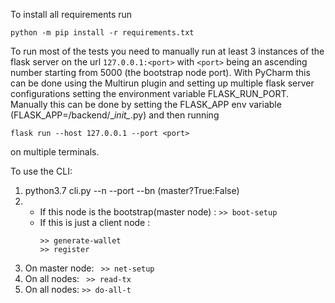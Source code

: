 To install all requirements run

`python -m pip install -r requirements.txt`

To run most of the tests you need to manually run at least 3 instances of the flask server on the url 
`127.0.0.1:<port>` with `<port>` being an ascending number starting from 5000 (the bootstrap node port). 
With PyCharm this can be done using the Multirun plugin and setting up multiple flask server configurations
setting the environment variable FLASK_RUN_PORT. Manually this can be done by setting the FLASK_APP env variable 
(FLASK_APP=/backend/\__init\__.py)
and then running
 
 `flask run --host 127.0.0.1 --port <port>`
 
 on multiple terminals.
 
To use the CLI:
1. python3.7 cli.py --n <number of clients> --port <port> --bn (master?True:False)
2. * If this node is the bootstrap(master node) :
     ```>> boot-setup```
   * If this is just a client node :
     ~~~~
     >> generate-wallet
     >> register 
     ~~~~     
3. On master node:
    ``` >> net-setup```
4. On all nodes:
    ``` >> read-tx```
5. On all nodes:
    ```>> do-all-t```
